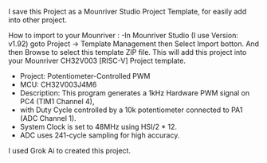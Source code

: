 
I save this Project as a Mounriver Studio Project Template, for easily add into other project.

How to import to your Mounriver :
-In Mounriver Studio (I use Version: v1.92)
goto Project -> Template Management then Select Import botton.
And then Browse to select this template ZIP file.
This will add this project into your Mounriver CH32V003 [RISC-V] Project template.

 * Project: Potentiometer-Controlled PWM
 * MCU: CH32V003J4M6
 * Description: This program generates a 1kHz Hardware PWM signal on PC4 (TIM1 Channel 4),
 * with Duty Cycle controlled by a 10k potentiometer connected to PA1 (ADC Channel 1).
 * System Clock is set to 48MHz using HSI/2 * 12.
 * ADC uses 241-cycle sampling for high accuracy.

I used Grok Ai to created this project.
